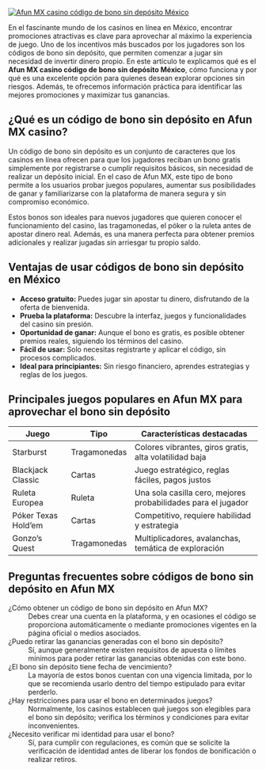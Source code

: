 [![Afun MX casino código de bono sin depósito México](https://123-caf.pages.dev/gitsignup.png)](https://vrmoo.ru/Bt82HjjY)

<p>En el fascinante mundo de los casinos en línea en México, encontrar promociones atractivas es clave para aprovechar al máximo la experiencia de juego. Uno de los incentivos más buscados por los jugadores son los códigos de bono sin depósito, que permiten comenzar a jugar sin necesidad de invertir dinero propio. En este artículo te explicamos qué es el <strong>Afun MX casino código de bono sin depósito México</strong>, cómo funciona y por qué es una excelente opción para quienes desean explorar opciones sin riesgos. Además, te ofrecemos información práctica para identificar las mejores promociones y maximizar tus ganancias.</p>  <h2>¿Qué es un código de bono sin depósito en Afun MX casino?</h2> <p>Un código de bono sin depósito es un conjunto de caracteres que los casinos en línea ofrecen para que los jugadores reciban un bono gratis simplemente por registrarse o cumplir requisitos básicos, sin necesidad de realizar un depósito inicial. En el caso de Afun MX, este tipo de bono permite a los usuarios probar juegos populares, aumentar sus posibilidades de ganar y familiarizarse con la plataforma de manera segura y sin compromiso económico.</p> <p>Estos bonos son ideales para nuevos jugadores que quieren conocer el funcionamiento del casino, las tragamonedas, el póker o la ruleta antes de apostar dinero real. Además, es una manera perfecta para obtener premios adicionales y realizar jugadas sin arriesgar tu propio saldo.</p>  <h2>Ventajas de usar códigos de bono sin depósito en México</h2> <ul>   <li><strong>Acceso gratuito:</strong> Puedes jugar sin apostar tu dinero, disfrutando de la oferta de bienvenida.</li>   <li><strong>Prueba la plataforma:</strong> Descubre la interfaz, juegos y funcionalidades del casino sin presión.</li>   <li><strong>Oportunidad de ganar:</strong> Aunque el bono es gratis, es posible obtener premios reales, siguiendo los términos del casino.</li>   <li><strong>Fácil de usar:</strong> Solo necesitas registrarte y aplicar el código, sin procesos complicados.</li>   <li><strong>Ideal para principiantes:</strong> Sin riesgo financiero, aprendes estrategias y reglas de los juegos.</li> </ul>  <h2>Principales juegos populares en Afun MX para aprovechar el bono sin depósito</h2> <table>   <thead>     <tr>       <th>Juego</th>       <th>Tipo</th>       <th>Características destacadas</th>     </tr>   </thead>   <tbody>     <tr>       <td>Starburst</td>       <td>Tragamonedas</td>       <td>Colores vibrantes, giros gratis, alta volatilidad baja</td>     </tr>     <tr>       <td>Blackjack Classic</td>       <td>Cartas</td>       <td>Juego estratégico, reglas fáciles, pagos justos</td>     </tr>     <tr>       <td>Ruleta Europea</td>       <td>Ruleta</td>       <td>Una sola casilla cero, mejores probabilidades para el jugador</td>     </tr>     <tr>       <td>Póker Texas Hold’em</td>       <td>Cartas</td>       <td>Competitivo, requiere habilidad y estrategia</td>     </tr>     <tr>       <td>Gonzo’s Quest</td>       <td>Tragamonedas</td>       <td>Multiplicadores, avalanchas, temática de exploración</td>     </tr>   </tbody> </table>  <h2>Preguntas frecuentes sobre códigos de bono sin depósito en Afun MX</h2> <dl>   <dt>¿Cómo obtener un código de bono sin depósito en Afun MX?</dt>   <dd>Debes crear una cuenta en la plataforma, y en ocasiones el código se proporciona automáticamente o mediante promociones vigentes en la página oficial o medios asociados.</dd>    <dt>¿Puedo retirar las ganancias generadas con el bono sin depósito?</dt>   <dd>Sí, aunque generalmente existen requisitos de apuesta o límites mínimos para poder retirar las ganancias obtenidas con este bono.</dd>    <dt>¿El bono sin depósito tiene fecha de vencimiento?</dt>   <dd>La mayoría de estos bonos cuentan con una vigencia limitada, por lo que se recomienda usarlo dentro del tiempo estipulado para evitar perderlo.</dd>    <dt>¿Hay restricciones para usar el bono en determinados juegos?</dt>   <dd>Normalmente, los casinos establecen qué juegos son elegibles para el bono sin depósito; verifica los términos y condiciones para evitar inconvenientes.</dd>    <dt>¿Necesito verificar mi identidad para usar el bono?</dt>   <dd>Sí, para cumplir con regulaciones, es común que se solicite la verificación de identidad antes de liberar los fondos de bonificación o realizar retiros.</dd> </dl>